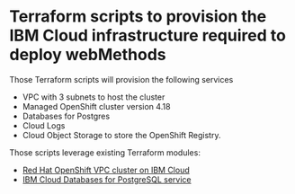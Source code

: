 # Terraform scripts to provision the IBM Cloud infrastructure required to deploy webMethods

Those Terraform scripts will provision the following services
* VPC with 3 subnets to host the cluster
* Managed OpenShift cluster version 4.18
* Databases for Postgres
* Cloud Logs
* Cloud Object Storage to store the OpenShift Registry.

Those scripts leverage existing Terraform modules:
* [Red Hat OpenShift VPC cluster on IBM Cloud](https://github.com/terraform-ibm-modules/terraform-ibm-base-ocp-vpc)
* [IBM Cloud Databases for PostgreSQL service](https://github.com/terraform-ibm-modules/terraform-ibm-icd-postgresql)